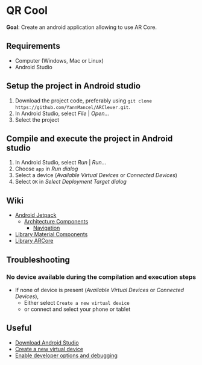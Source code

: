# QR Cool

**Goal**: Create an android application allowing to use AR Core.


## Requirements
* Computer (Windows, Mac or Linux)
* Android Studio


## Setup the project in Android studio
1. Download the project code, preferably using `git clone https://github.com/YannMancel/ARClever.git`.
2. In Android Studio, select *File* | *Open...*
3. Select the project
     
     
## Compile and execute the project in Android studio
1. In Android Studio, select *Run* | *Run...*
2. Choose `app` in *Run dialog*
3. Select a device (*Available Virtual Devices* or *Connected Devices*)
4. Select `OK` in *Select Deployment Target dialog*


## Wiki
* [Android Jetpack](https://developer.android.com/jetpack)
  * [Architecture Components](https://developer.android.com/topic/libraries/architecture/)
    * [Navigation](https://developer.android.com/guide/navigation/)
* [Library Material Components](https://github.com/material-components/material-components-android)
* [Library ARCore](https://developers.google.com/ar/develop/java/quickstart)


## Troubleshooting

### No device available during the compilation and execution steps 
* If none of device is present (*Available Virtual Devices* or *Connected Devices*),
    * Either select `Create a new virtual device`
    * or connect and select your phone or tablet
     
     
## Useful
* [Download Android Studio](https://developer.android.com/studio)
* [Create a new virtual device](https://developer.android.com/studio/run/managing-avds.html)
* [Enable developer options and debugging](https://developer.android.com/studio/debug/dev-options.html#enable)